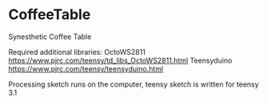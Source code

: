 CoffeeTable
===========

Synesthetic Coffee Table

Required additional libraries:
OctoWS2811 https://www.pjrc.com/teensy/td_libs_OctoWS2811.html
Teensyduino https://www.pjrc.com/teensy/teensyduino.html

Processing sketch runs on the computer, teensy sketch is written for teensy 3.1 
